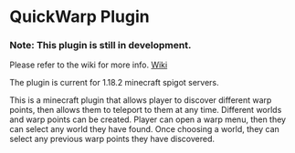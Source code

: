 # QuickWarp Plugin

<h3>Note: This plugin is still in development.</h3>
<p>Please refer to the wiki for more info. <a href="https://github.com/LinkBetweenWorlds/QuickWarpPlugin/wiki">Wiki</a></p>
<p>The plugin is current for 1.18.2 minecraft spigot servers.</p>

<p>This is a minecraft plugin that allows player to discover different warp points, 
then allows them to teleport to them at any time. Different worlds and warp points can be created. 
Player can open a warp menu, then they can select any world they have found. Once choosing a world, 
they can select any previous warp points they have discovered.</p>

